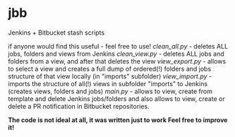 # jbb
Jenkins + Bitbucket stash scripts

if anyone would find this useful - feel free to use!
_clean_all.py_ - deletes ALL jobs, folders and views from Jenkins
_clean_view.py_ - deletes ALL jobs and folders from a view, and after that deletes the view
_view_export.py_ - allows to select a view and creates a full dump of ordered(!) folders and jobs structure of that view locally (in "imports" subfolder)
_view_import.py_ - imports the structure of all(!) views in subfolder "imports" to Jenkins (creates views, folders and jobs)
_main.py_ - allows to view, create from template and delete Jenkins jobs/folders and also allows to view, create or delete a PR notification in Bitbucket repositories.

__The code is not ideal at all, it was written just to work  Feel free to improve it!__
